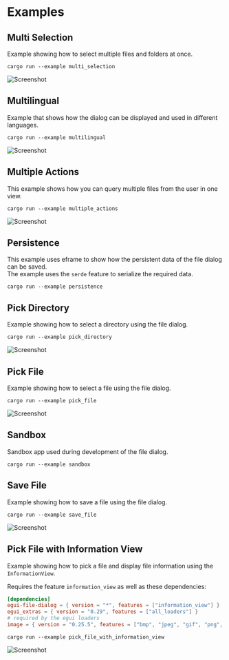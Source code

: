 # Examples

## Multi Selection

Example showing how to select multiple files and folders at once.

```shell
cargo run --example multi_selection
```

![Screenshot](../media/examples/multi-selection.png)

## Multilingual

Example that shows how the dialog can be displayed and used in different languages.

```shell
cargo run --example multilingual
```

![Screenshot](../media/examples/multilingual.png)

## Multiple Actions

This example shows how you can query multiple files from the user in one view.

```shell
cargo run --example multiple_actions
```

![Screenshot](../media/examples/multiple_actions.png)

## Persistence

This example uses eframe to show how the persistent data of the file dialog can be saved. \
The example uses the `serde` feature to serialize the required data.

```shell
cargo run --example persistence
```

## Pick Directory

Example showing how to select a directory using the file dialog.

```shell
cargo run --example pick_directory
```

![Screenshot](../media/examples/pick_directory.png)

## Pick File

Example showing how to select a file using the file dialog.

```shell
cargo run --example pick_file
```

![Screenshot](../media/examples/pick_file.png)

## Sandbox

Sandbox app used during development of the file dialog.

```shell
cargo run --example sandbox
```

## Save File

Example showing how to save a file using the file dialog.

```shell
cargo run --example save_file
```

![Screenshot](../media/examples/save_file.png)


## Pick File with Information View
Example showing how to pick a file and display file information using the `InformationView`.

Requires the feature `information_view` as well as these dependencies:

```toml
[dependencies]
egui-file-dialog = { version = "*", features = ["information_view"] }
egui_extras = { version = "0.29", features = ["all_loaders"] }
# required by the egui loaders
image = { version = "0.25.5", features = ["bmp", "jpeg", "gif", "png", "tiff", "rayon"] }
```

```shell
cargo run --example pick_file_with_information_view
```

![Screenshot](../media/examples/information_view.png)

